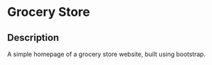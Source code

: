 # Grocery Store

## Description
A simple homepage of a grocery store website, built using bootstrap.
